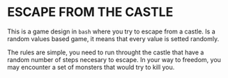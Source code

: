# ESCAPE FROM THE CASTLE
This is a game design in ``bash`` where you try to escape from a castle. Is a random values based game, it means that every value is setted randomly.

The rules are simple, you need to run throught the castle that have a random number of steps necesary to escape.
In your way to freedom, you may encounter a set of monsters that would try to kill you.